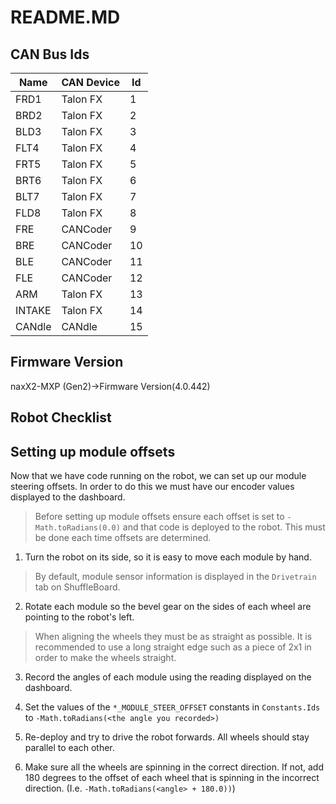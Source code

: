 # README.MD

## CAN Bus Ids

| Name | CAN Device | Id |
| --- | --- | --- |
| FRD1 | Talon FX | 1 |
| BRD2 | Talon FX | 2 |
| BLD3 | Talon FX | 3 |
| FLT4 | Talon FX | 4 |
| FRT5 | Talon FX | 5 |
| BRT6 | Talon FX | 6 |
| BLT7 | Talon FX | 7 |
| FLD8 | Talon FX | 8 |
| FRE | CANCoder | 9 |
| BRE | CANCoder | 10 |
| BLE | CANCoder | 11 |
| FLE | CANCoder | 12 |
| ARM | Talon FX | 13 |
| INTAKE | Talon FX | 14 |
| CANdle | CANdle | 15 |

## Firmware Version

naxX2-MXP (Gen2)->Firmware Version(4.0.442)

## Robot Checklist

## Setting up module offsets

Now that we have code running on the robot, we can set up our module steering offsets. In order to do this we must have
our encoder values displayed to the dashboard.

> Before setting up module offsets ensure each offset is set to `-Math.toRadians(0.0)` and that code is deployed to the
> robot. This must be done each time offsets are determined.

1. Turn the robot on its side, so it is easy to move each module by hand.

> By default, module sensor information is displayed in the `Drivetrain` tab on ShuffleBoard.

2. Rotate each module so the bevel gear on the sides of each wheel are pointing to the robot's left.

> When aligning the wheels they must be as straight as possible. It is recommended to use a long straight edge such as
> a piece of 2x1 in order to make the wheels straight.

3. Record the angles of each module using the reading displayed on the dashboard.

4. Set the values of the `*_MODULE_STEER_OFFSET` constants in `Constants.Ids` to `-Math.toRadians(<the angle you recorded>)`
5. Re-deploy and try to drive the robot forwards. All wheels should stay parallel to each other.
6. Make sure all the wheels are spinning in the correct direction. If not, add 180 degrees to the offset of each wheel
that is spinning in the incorrect direction. (I.e. `-Math.toRadians(<angle> + 180.0))`)
